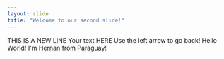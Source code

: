 ```yaml
---
layout: slide
title: "Welcome to our second slide!"
---
```

THIS IS A NEW LINE
Your text HERE
Use the left arrow to go back!
Hello World! I'm Hernan from Paraguay!
